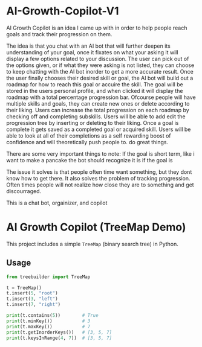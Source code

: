 # AI-Growth-Copilot-V1

AI Growth Copilot is an idea I came up with in order to help people reach goals and track their progression on them.


The idea is that you chat with an AI bot that will further deepen its understanding of your goal, once it fixates on what your asking it will display a few options related to your discussion. The user can pick out of the options given, or if what they were asking is not listed, they can choose to keep chatting with the AI bot inorder to get a more accurate result. Once the user finally chooses their desired skill or goal, the AI bot will build out a roadmap for how to reach this goal or accuire the skill. The goal will be stored in the users personal profile, and when clicked it will display the roadmap with a total percentage progression bar. Ofcourse people will have multiple skills and goals, they can create new ones or delete according to their liking. Users can increase the total progression on each roadmap by checking off and completing subskills. Users will be able to add edit the progression tree by inserting or deleting to their liking. Once a goal is complete it gets saved as a completed goal or acquired skill. Users will be able to look at all of their completions as a self rewarding boost of confidence and will theoretically push people to. do great things. 


There are some very important things to note:
If the goal is short term, like i want to make a pancake the bot should recognize it is 
if the goal is 


The issue it solves is that people often time want something, but they dont know how to get there. It also solves the problem of tracking progression. Often times people will not realize how close they are to something and get discourraged. 


This is a chat bot, 
orgainizer,
and copilot

# AI Growth Copilot (TreeMap Demo)

This project includes a simple `TreeMap` (binary search tree) in Python.

## Usage

```python
from treebuilder import TreeMap

t = TreeMap()
t.insert(5, "root")
t.insert(3, "left")
t.insert(7, "right")

print(t.contains(5))        # True
print(t.minKey())           # 3
print(t.maxKey())           # 7
print(t.getInorderKeys())   # [3, 5, 7]
print(t.keysInRange(4, 7))  # [3, 5, 7]
